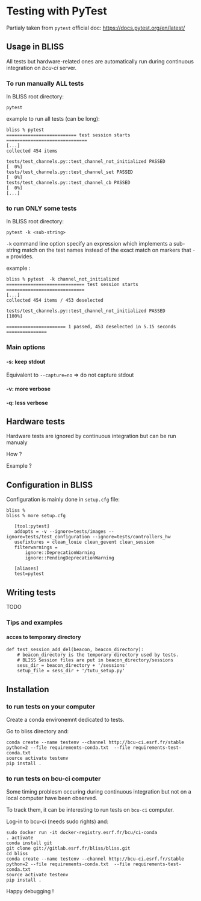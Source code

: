 # Testing with PyTest


Partialy taken from `pytest` official doc: https://docs.pytest.org/en/latest/


## Usage in BLISS

All tests but hardware-related ones are automatically run during
continuous integration on *bcu-ci* server.

### To run manually ALL tests

In BLISS root directory:

    pytest

example to run all tests (can be long):

    bliss % pytest
    ========================== test session starts ==============================
    [...]
    collected 454 items
    
    tests/test_channels.py::test_channel_not_initialized PASSED            [  0%]
    tests/test_channels.py::test_channel_set PASSED                        [  0%]
    tests/test_channels.py::test_channel_cb PASSED                         [  0%]
    [...]


### to run ONLY some tests

In BLISS root directory:

    pytest -k <sub-string>

`-k` command line option specify an expression which implements a
sub-string match on the test names instead of the exact match on
markers that `-m` provides.

example :

    bliss % pytest  -k channel_not_initialized
    ============================= test session starts =============================
    [...]
    collected 454 items / 453 deselected
    
    tests/test_channels.py::test_channel_not_initialized PASSED              [100%]
    
    ====================== 1 passed, 453 deselected in 5.15 seconds ===============

### Main options

#### -s: keep stdout
Equivalent to `--capture=no`  => do not capture stdout

#### -v: more verbose

#### -q: less verbose




## Hardware tests

Hardware tests are ignored by continuous integration but can be run manualy

How ?

Example ?




## Configuration in BLISS
Configuration is mainly done in `setup.cfg` file:

    bliss %
    bliss % more setup.cfg
       
       [tool:pytest]
       addopts = -v --ignore=tests/images --ignore=tests/test_configuration --ignore=tests/controllers_hw
       usefixtures = clean_louie clean_gevent clean_session
       filterwarnings =
           ignore::DeprecationWarning
           ignore::PendingDeprecationWarning
       
       [aliases]
       test=pytest







## Writing tests

TODO

### Tips and examples

#### acces to temporary directory

    def test_session_add_del(beacon, beacon_directory):
        # beacon_directory is the temporary directory used by tests.
        # BLISS Session files are put in beacon_directory/sessions
        sess_dir = beacon_directory + '/sessions'
        setup_file = sess_dir + '/tutu_setup.py'




## Installation

### to run tests on your computer

Create a conda environemnt dedicated to tests.

Go to bliss directory and:

    conda create --name testenv --channel http://bcu-ci.esrf.fr/stable python=2 --file requirements-conda.txt  --file requirements-test-conda.txt
    source activate testenv
    pip install .



### to run tests on bcu-ci computer

Some timing problesm occuring during continuous integration but not on
a local computer have been observed.

To track them, it can be interesting to run tests on `bcu-ci` computer.

Log-in to bcu-ci (needs sudo rights) and:

    sudo docker run -it docker-registry.esrf.fr/bcu/ci-conda
    . activate
    conda install git
    git clone git://gitlab.esrf.fr/bliss/bliss.git
    cd bliss
    conda create --name testenv --channel http://bcu-ci.esrf.fr/stable python=2 --file requirements-conda.txt  --file requirements-test-conda.txt
    source activate testenv
    pip install .

Happy debugging !


